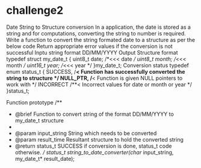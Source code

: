 # challenge2
Date String to Structure conversion
In a application, the date is stored as a string and for computations, converting the string to number is required.
Write a function to convert the string formated date to a structure as per the below code
Return appropriate error values if the conversion is not successful
Inptu string format
    DD/MM/YYYY
Output Structure format
typedef struct my_date_t
{
    uint8_t date;       /*<<< date */
    uint8_t month;      /*<<< month */
    uint16_t year;      /*<<< year   */
}my_date_t;
Conversion status
typedef enum status_t
{
    SUCCESS,                    /**< Function has successfully converted the string to structure */
    NULL_PTR,                   /**< Function is given NULL pointers to work with */
    INCORRECT                   /**< Incorrect values for date or month or year */
}status_t;

Function prototype
/**
 * @brief Function to convert string of the format DD/MM/YYYY to my_date_t structure
 * 
 * @param input_string String which needs to be converted
 * @param result_time Resultant structure to hold the converted string
 * @return status_t SUCCESS if conversion is done, status_t code otherwise.
 */
status_t string_to_date_converter(char* input_string, my_date_t* result_date);
